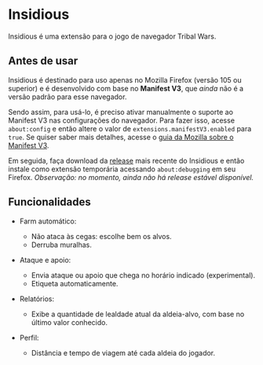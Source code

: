 # Insidious
Insidious é uma extensão para o jogo de navegador Tribal Wars.

## Antes de usar
Insidious é destinado para uso apenas no Mozilla Firefox (versão 105 ou superior) e é desenvolvido com base no **Manifest V3**, que *ainda* não é a versão padrão para esse navegador.

Sendo assim, para usá-lo, é preciso ativar manualmente o suporte ao Manifest V3 nas configurações do navegador. Para fazer isso, acesse `about:config` e então altere o valor de `extensions.manifestV3.enabled` para `true`. Se quiser saber mais detalhes, acesse o [guia da Mozilla sobre o Manifest V3](https://extensionworkshop.com/documentation/develop/manifest-v3-migration-guide/).

Em seguida, faça download da [release](https://github.com/ferreira-tb/insidious/releases) mais recente do Insidious e então instale como extensão temporária acessando `about:debugging` em seu Firefox. *Observação: no momento, ainda não há release estável disponível.*

## Funcionalidades
- Farm automático:
    - Não ataca às cegas: escolhe bem os alvos.
    - Derruba muralhas.

- Ataque e apoio:
    - Envia ataque ou apoio que chega no horário indicado (experimental).
    - Etiqueta automaticamente.

- Relatórios:
    - Exibe a quantidade de lealdade atual da aldeia-alvo, com base no último valor conhecido.

- Perfil:
    - Distância e tempo de viagem até cada aldeia do jogador.
